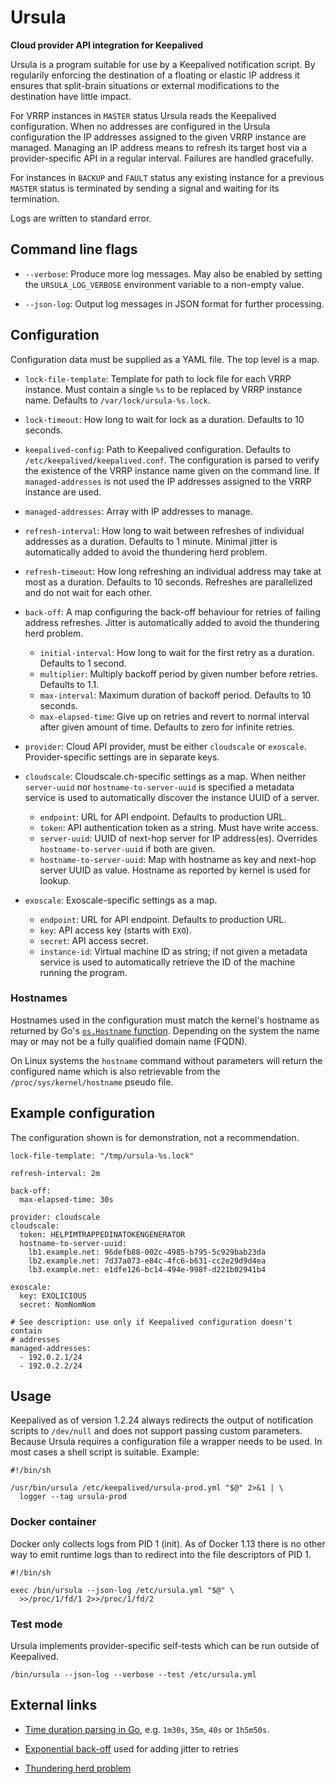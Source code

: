 # Ursula

**Cloud provider API integration for Keepalived**

Ursula is a program suitable for use by a Keepalived notification script. By
regularily enforcing the destination of a floating or elastic IP address it
ensures that split-brain situations or external modifications to the
destination have little impact.

For VRRP instances in `MASTER` status Ursula reads the Keepalived
configuration. When no addresses are configured in the Ursula configuration
the IP addresses assigned to the given VRRP instance are managed.
Managing an IP address means to refresh its target host via a provider-specific
API in a regular interval. Failures are handled gracefully.

For instances in `BACKUP` and `FAULT` status any existing instance for
a previous `MASTER` status is terminated by sending a signal and waiting for
its termination.

Logs are written to standard error.


## Command line flags

* `--verbose`: Produce more log messages. May also be enabled by setting the
  `URSULA_LOG_VERBOSE` environment variable to a non-empty value.

* `--json-log`: Output log messages in JSON format for further processing.


## Configuration

Configuration data must be supplied as a YAML file. The top level is a map.

* `lock-file-template`: Template for path to lock file for each VRRP instance.
  Must contain a single `%s` to be replaced by VRRP instance name. Defaults to
  `/var/lock/ursula-%s.lock`.

* `lock-timeout`: How long to wait for lock as a duration. Defaults to 10
  seconds.

* `keepalived-config`: Path to Keepalived configuration. Defaults to
  `/etc/keepalived/keepalived.conf`. The configuration is parsed to verify
  the existence of the VRRP instance name given on the command line. If
  `managed-addresses` is not used the IP addresses assigned to the VRRP
  instance are used.

* `managed-addresses`: Array with IP addresses to manage.

* `refresh-interval`: How long to wait between refreshes of individual
  addresses as a duration. Defaults to 1 minute. Minimal jitter is
  automatically added to avoid the thundering herd problem.

* `refresh-timeout`: How long refreshing an individual address may take at most
  as a duration. Defaults to 10 seconds. Refreshes are parallelized and do not
  wait for each other.

* `back-off`: A map configuring the back-off behaviour for retries of failing
  address refreshes. Jitter is automatically added to avoid the thundering herd
  problem.

  * `initial-interval`: How long to wait for the first retry as a duration.
    Defaults to 1 second.
  * `multiplier`: Multiply backoff period by given number before retries.
    Defaults to 1.1.
  * `max-interval`: Maximum duration of backoff period. Defaults to 10 seconds.
  * `max-elapsed-time`: Give up on retries and revert to normal interval after
    given amount of time. Defaults to zero for infinite retries.

* `provider`: Cloud API provider, must be either `cloudscale` or `exoscale`.
  Provider-specific settings are in separate keys.

* `cloudscale`: Cloudscale.ch-specific settings as a map. When neither
  `server-uuid` nor `hostname-to-server-uuid` is specified a metadata service
  is used to automatically discover the instance UUID of a server.

  * `endpoint`: URL for API endpoint. Defaults to production URL.
  * `token`: API authentication token as a string. Must have write access.
  * `server-uuid`: UUID of next-hop server for IP address(es). Overrides
    `hostname-to-server-uuid` if both are given.
  * `hostname-to-server-uuid`: Map with hostname as key and next-hop server
    UUID as value. Hostname as reported by kernel is used for lookup.

* `exoscale`: Exoscale-specific settings as a map.

  * `endpoint`: URL for API endpoint. Defaults to production URL.
  * `key`: API access key (starts with `EXO`).
  * `secret`: API access secret.
  * `instance-id`: Virtual machine ID as string; if not given a metadata
    service is used to automatically retrieve the ID of the machine running the
    program.


### Hostnames

Hostnames used in the configuration must match the kernel's hostname as
returned by Go's [`os.Hostname` function](https://golang.org/pkg/os/#Hostname).
Depending on the system the name may or may not be a fully qualified domain
name (FQDN).

On Linux systems the `hostname` command without parameters will return the
configured name which is also retrievable from the `/proc/sys/kernel/hostname`
pseudo file.


## Example configuration

The configuration shown is for demonstration, not a recommendation.

```
lock-file-template: "/tmp/ursula-%s.lock"

refresh-interval: 2m

back-off:
  max-elapsed-time: 30s

provider: cloudscale
cloudscale:
  token: HELPIMTRAPPEDINATOKENGENERATOR
  hostname-to-server-uuid:
    lb1.example.net: 96defb88-002c-4985-b795-5c929bab23da
    lb2.example.net: 7d37a073-e84c-4fc6-b631-cc2e29d9d4ea
    lb3.example.net: e1dfe126-bc14-494e-998f-d221b02941b4

exoscale:
  key: EXOLICIOUS
  secret: NomNomNom

# See description: use only if Keepalived configuration doesn't contain
# addresses
managed-addresses:
  - 192.0.2.1/24
  - 192.0.2.2/24
```


## Usage

Keepalived as of version 1.2.24 always redirects the output of notification
scripts to `/dev/null` and does not support passing custom parameters. Because
Ursula requires a configuration file a wrapper needs to be used. In most cases
a shell script is suitable. Example:

```
#!/bin/sh

/usr/bin/ursula /etc/keepalived/ursula-prod.yml "$@" 2>&1 | \
  logger --tag ursula-prod
```


### Docker container

Docker only collects logs from PID 1 (init). As of Docker 1.13 there is no
other way to emit runtime logs than to redirect into the file descriptors of
PID 1.

```
#!/bin/sh

exec /bin/ursula --json-log /etc/ursula.yml "$@" \
  >>/proc/1/fd/1 2>>/proc/1/fd/2
```


### Test mode

Ursula implements provider-specific self-tests which can be run outside of
Keepalived.

```
/bin/ursula --json-log --verbose --test /etc/ursula.yml
```


## External links

* [Time duration parsing in Go](https://golang.org/pkg/time/#ParseDuration),
  e.g. `1m30s`, `35m`, `40s` or `1h5m50s`.

* [Exponential back-off](https://godoc.org/github.com/cenkalti/backoff#ExponentialBackOff)
  used for adding jitter to retries

* [Thundering herd problem](https://en.wikipedia.org/wiki/Thundering_herd_problem)

<!-- vim: set sw=2 sts=2 et : -->
